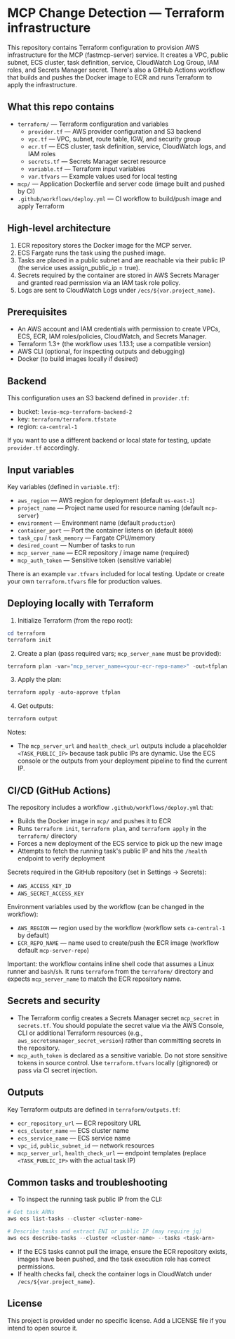 ﻿# MCP Change Detection — Terraform infrastructure

This repository contains Terraform configuration to provision AWS infrastructure for the MCP (fastmcp-server) service. It creates a VPC, public subnet, ECS cluster, task definition, service, CloudWatch Log Group, IAM roles, and Secrets Manager secret. There's also a GitHub Actions workflow that builds and pushes the Docker image to ECR and runs Terraform to apply the infrastructure.

## What this repo contains

- `terraform/` — Terraform configuration and variables
  - `provider.tf` — AWS provider configuration and S3 backend
  - `vpc.tf` — VPC, subnet, route table, IGW, and security group
  - `ecr.tf` — ECS cluster, task definition, service, CloudWatch logs, and IAM roles
  - `secrets.tf` — Secrets Manager secret resource
  - `variable.tf` — Terraform input variables
  - `var.tfvars` — Example values used for local testing
- `mcp/` — Application Dockerfile and server code (image built and pushed by CI)
- `.github/workflows/deploy.yml` — CI workflow to build/push image and apply Terraform

## High-level architecture

1. ECR repository stores the Docker image for the MCP server.
2. ECS Fargate runs the task using the pushed image.
3. Tasks are placed in a public subnet and are reachable via their public IP (the service uses assign_public_ip = true).
4. Secrets required by the container are stored in AWS Secrets Manager and granted read permission via an IAM task role policy.
5. Logs are sent to CloudWatch Logs under `/ecs/${var.project_name}`.

## Prerequisites

- An AWS account and IAM credentials with permission to create VPCs, ECS, ECR, IAM roles/policies, CloudWatch, and Secrets Manager.
- Terraform 1.3+ (the workflow uses 1.13.1; use a compatible version)
- AWS CLI (optional, for inspecting outputs and debugging)
- Docker (to build images locally if desired)

## Backend

This configuration uses an S3 backend defined in `provider.tf`:

- bucket: `levio-mcp-terraform-backend-2`
- key: `terraform/terraform.tfstate`
- region: `ca-central-1`

If you want to use a different backend or local state for testing, update `provider.tf` accordingly.

## Input variables

Key variables (defined in `variable.tf`):

- `aws_region` — AWS region for deployment (default `us-east-1`)
- `project_name` — Project name used for resource naming (default `mcp-server`)
- `environment` — Environment name (default `production`)
- `container_port` — Port the container listens on (default `8000`)
- `task_cpu` / `task_memory` — Fargate CPU/memory
- `desired_count` — Number of tasks to run
- `mcp_server_name` — ECR repository / image name (required)
- `mcp_auth_token` — Sensitive token (sensitive variable)

There is an example `var.tfvars` included for local testing. Update or create your own `terraform.tfvars` file for production values.

## Deploying locally with Terraform

1. Initialize Terraform (from the repo root):

```powershell
cd terraform
terraform init
```

2. Create a plan (pass required vars; `mcp_server_name` must be provided):

```powershell
terraform plan -var="mcp_server_name=<your-ecr-repo-name>" -out=tfplan
```

3. Apply the plan:

```powershell
terraform apply -auto-approve tfplan
```

4. Get outputs:

```powershell
terraform output
```

Notes:
- The `mcp_server_url` and `health_check_url` outputs include a placeholder `<TASK_PUBLIC_IP>` because task public IPs are dynamic. Use the ECS console or the outputs from your deployment pipeline to find the current IP.

## CI/CD (GitHub Actions)

The repository includes a workflow `.github/workflows/deploy.yml` that:

- Builds the Docker image in `mcp/` and pushes it to ECR
- Runs `terraform init`, `terraform plan`, and `terraform apply` in the `terraform/` directory
- Forces a new deployment of the ECS service to pick up the new image
- Attempts to fetch the running task's public IP and hits the `/health` endpoint to verify deployment

Secrets required in the GitHub repository (set in Settings → Secrets):

- `AWS_ACCESS_KEY_ID`
- `AWS_SECRET_ACCESS_KEY`

Environment variables used by the workflow (can be changed in the workflow):

- `AWS_REGION` — region used by the workflow (workflow sets `ca-central-1` by default)
- `ECR_REPO_NAME` — name used to create/push the ECR image (workflow default `mcp-server-repo`)

Important: the workflow contains inline shell code that assumes a Linux runner and `bash`/`sh`. It runs `terraform` from the `terraform/` directory and expects `mcp_server_name` to match the ECR repository name.

## Secrets and security

- The Terraform config creates a Secrets Manager secret `mcp_secret` in `secrets.tf`. You should populate the secret value via the AWS Console, CLI or additional Terraform resources (e.g., `aws_secretsmanager_secret_version`) rather than committing secrets in the repository.
- `mcp_auth_token` is declared as a sensitive variable. Do not store sensitive tokens in source control. Use `terraform.tfvars` locally (gitignored) or pass via CI secret injection.

## Outputs

Key Terraform outputs are defined in `terraform/outputs.tf`:

- `ecr_repository_url` — ECR repository URL
- `ecs_cluster_name` — ECS cluster name
- `ecs_service_name` — ECS service name
- `vpc_id`, `public_subnet_id` — network resources
- `mcp_server_url`, `health_check_url` — endpoint templates (replace `<TASK_PUBLIC_IP>` with the actual task IP)

## Common tasks and troubleshooting

- To inspect the running task public IP from the CLI:

```powershell
# Get task ARNs
aws ecs list-tasks --cluster <cluster-name>

# Describe tasks and extract ENI or public IP (may require jq)
aws ecs describe-tasks --cluster <cluster-name> --tasks <task-arn>
```

- If the ECS tasks cannot pull the image, ensure the ECR repository exists, images have been pushed, and the task execution role has correct permissions.
- If health checks fail, check the container logs in CloudWatch under `/ecs/${var.project_name}`.

## License

This project is provided under no specific license. Add a LICENSE file if you intend to open source it.
